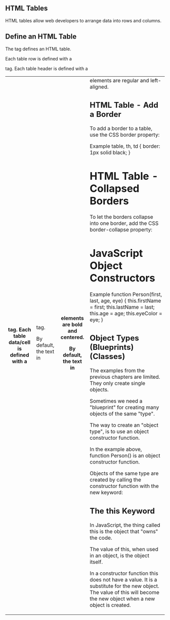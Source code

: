 ## HTML Tables

HTML tables allow web developers to arrange data into rows and columns.

## Define an HTML Table

The <table> tag defines an HTML table.

Each table row is defined with a <tr> tag. Each table header is defined with a <th> tag. Each table data/cell is defined with a <td> tag.

By default, the text in <th> elements are bold and centered.

By default, the text in <td> elements are regular and left-aligned.

## HTML Table - Add a Border 

To add a border to a table, use the CSS border property:

Example
table, th, td {
  border: 1px solid black;
}

# HTML Table - Collapsed Borders

To let the borders collapse into one border, add the CSS border-collapse property:


# JavaScript Object Constructors

Example
function Person(first, last, age, eye) {
  this.firstName = first;
  this.lastName = last;
  this.age = age;
  this.eyeColor = eye;
}

## Object Types (Blueprints) (Classes)

The examples from the previous chapters are limited. They only create single objects.

Sometimes we need a "blueprint" for creating many objects of the same "type".

The way to create an "object type", is to use an object constructor function.

In the example above, function Person() is an object constructor function.

Objects of the same type are created by calling the constructor function with the new keyword:

## The **this** Keyword

In JavaScript, the thing called this is the object that "owns" the code.

The value of this, when used in an object, is the object itself.

In a constructor function this does not have a value. It is a substitute for the new object. The value of this will become the new object when a new object is created.